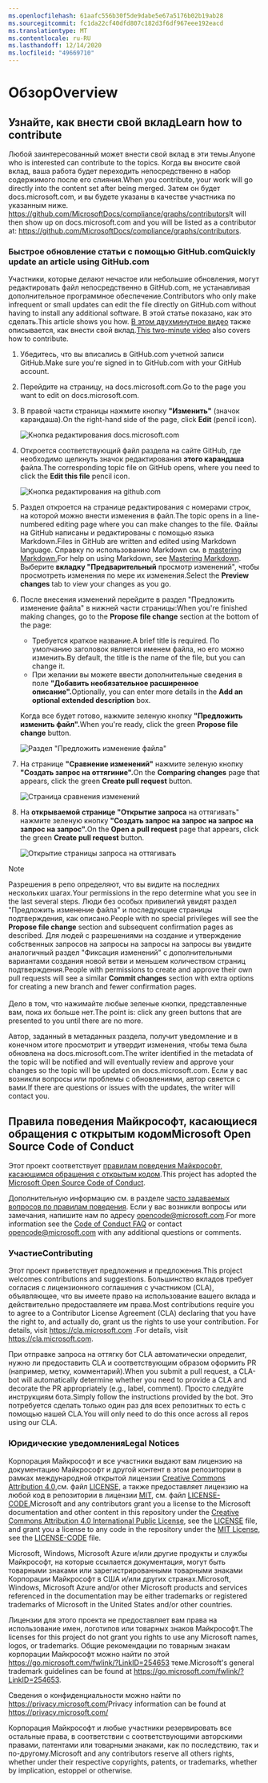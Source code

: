 ```yaml
---
ms.openlocfilehash: 61aafc556b30f5de9dabe5e67a5176b02b19ab28
ms.sourcegitcommit: fc1da22cf40dfd807c182d3f6df967eee192eacd
ms.translationtype: MT
ms.contentlocale: ru-RU
ms.lasthandoff: 12/14/2020
ms.locfileid: "49669710"
---
```

# <a name="overview"></a><span data-ttu-id="b331c-101">Обзор</span><span class="sxs-lookup"><span data-stu-id="b331c-101">Overview</span></span>

## <a name="learn-how-to-contribute"></a><span data-ttu-id="b331c-102">Узнайте, как внести свой вклад</span><span class="sxs-lookup"><span data-stu-id="b331c-102">Learn how to contribute</span></span>

<span data-ttu-id="b331c-103">Любой заинтересованный может внести свой вклад в эти темы.</span><span class="sxs-lookup"><span data-stu-id="b331c-103">Anyone who is interested can contribute to the topics.</span></span> <span data-ttu-id="b331c-104">Когда вы вносите свой вклад, ваша работа будет переходить непосредственно в набор содержимого после его слияния.</span><span class="sxs-lookup"><span data-stu-id="b331c-104">When you contribute, your work will go directly into the content set after being merged.</span></span> <span data-ttu-id="b331c-105">Затем он будет docs.microsoft.com, и вы будете указаны в качестве участника по указанным ниже. <https://github.com/MicrosoftDocs/compliance/graphs/contributors></span><span class="sxs-lookup"><span data-stu-id="b331c-105">It will then show up on docs.microsoft.com and you will be listed as a contributor at: <https://github.com/MicrosoftDocs/compliance/graphs/contributors>.</span></span>

### <a name="quickly-update-an-article-using-githubcom"></a><span data-ttu-id="b331c-106">Быстрое обновление статьи с помощью GitHub.com</span><span class="sxs-lookup"><span data-stu-id="b331c-106">Quickly update an article using GitHub.com</span></span>

<span data-ttu-id="b331c-107">Участники, которые делают нечастое или небольшие обновления, могут редактировать файл непосредственно в GitHub.com, не устанавливая дополнительное программное обеспечение.</span><span class="sxs-lookup"><span data-stu-id="b331c-107">Contributors who only make infrequent or small updates can edit the file directly on GitHub.com without having to install any additional software.</span></span> <span data-ttu-id="b331c-108">В этой статье показано, как это сделать.</span><span class="sxs-lookup"><span data-stu-id="b331c-108">This article shows you how.</span></span> <span data-ttu-id="b331c-109">[В этом двухминутное видео](https://www.microsoft.com/videoplayer/embed/RE1XQTG) также описывается, как внести свой вклад.</span><span class="sxs-lookup"><span data-stu-id="b331c-109">[This two-minute video](https://www.microsoft.com/videoplayer/embed/RE1XQTG) also covers how to contribute.</span></span>

1. <span data-ttu-id="b331c-110">Убедитесь, что вы вписались в GitHub.com учетной записи GitHub.</span><span class="sxs-lookup"><span data-stu-id="b331c-110">Make sure you're signed in to GitHub.com with your GitHub account.</span></span>
2. <span data-ttu-id="b331c-111">Перейдите на страницу, на docs.microsoft.com.</span><span class="sxs-lookup"><span data-stu-id="b331c-111">Go to the page you want to edit on docs.microsoft.com.</span></span>
3. <span data-ttu-id="b331c-112">В правой части страницы нажмите кнопку **"Изменить"** (значок карандаша).</span><span class="sxs-lookup"><span data-stu-id="b331c-112">On the right-hand side of the page, click **Edit** (pencil icon).</span></span>

   ![Кнопка редактирования docs.microsoft.com](compliance/media/quick-update-edit.png)

4. <span data-ttu-id="b331c-114">Откроется соответствующий файл раздела на сайте GitHub, где необходимо щелкнуть значок редактирования **этого карандаша** файла.</span><span class="sxs-lookup"><span data-stu-id="b331c-114">The corresponding topic file on GitHub opens, where you need to click the **Edit this file** pencil icon.</span></span>

   ![Кнопка редактирования на github.com](compliance/media/quick-update-github.png)

5. <span data-ttu-id="b331c-116">Раздел откроется на странице редактирования с номерами строк, на которой можно внести изменения в файл.</span><span class="sxs-lookup"><span data-stu-id="b331c-116">The topic opens in a line-numbered editing page where you can make changes to the file.</span></span> <span data-ttu-id="b331c-117">Файлы на GitHub написаны и редактированы с помощью языка Markdown.</span><span class="sxs-lookup"><span data-stu-id="b331c-117">Files in GitHub are written and edited using Markdown language.</span></span> <span data-ttu-id="b331c-118">Справку по использованию Markdown см. в [mastering Markdown.](https://guides.github.com/features/mastering-markdown/)</span><span class="sxs-lookup"><span data-stu-id="b331c-118">For help on using Markdown, see [Mastering Markdown](https://guides.github.com/features/mastering-markdown/).</span></span> <span data-ttu-id="b331c-119">Выберите **вкладку "Предварительный** просмотр изменений", чтобы просмотреть изменения по мере их изменения.</span><span class="sxs-lookup"><span data-stu-id="b331c-119">Select the **Preview changes** tab to view your changes as you go.</span></span>

6. <span data-ttu-id="b331c-120">После внесения изменений перейдите в  раздел "Предложить изменение файла" в нижней части страницы:</span><span class="sxs-lookup"><span data-stu-id="b331c-120">When you're finished making changes, go to the **Propose file change** section at the bottom of the page:</span></span>

   - <span data-ttu-id="b331c-121">Требуется краткое название.</span><span class="sxs-lookup"><span data-stu-id="b331c-121">A brief title is required.</span></span> <span data-ttu-id="b331c-122">По умолчанию заголовок является именем файла, но его можно изменить.</span><span class="sxs-lookup"><span data-stu-id="b331c-122">By default, the title is the name of the file, but you can change it.</span></span>
   - <span data-ttu-id="b331c-123">При желании вы можете ввести дополнительные сведения в поле **"Добавить необязательное расширенное описание".**</span><span class="sxs-lookup"><span data-stu-id="b331c-123">Optionally, you can enter more details in the **Add an optional extended description** box.</span></span>

   <span data-ttu-id="b331c-124">Когда все будет готово, нажмите зеленую кнопку **"Предложить изменить файл".**</span><span class="sxs-lookup"><span data-stu-id="b331c-124">When you're ready, click the green **Propose file change** button.</span></span>

   ![Раздел "Предложить изменение файла"](compliance/media/propose-file-change.png)

7. <span data-ttu-id="b331c-126">На странице **"Сравнение изменений"** нажмите зеленую кнопку **"Создать запрос на оттягиние".**</span><span class="sxs-lookup"><span data-stu-id="b331c-126">On the **Comparing changes** page that appears, click the green **Create pull request** button.</span></span>

   ![Страница сравнения изменений](compliance/media/comparing-changes-page.png)

8. <span data-ttu-id="b331c-128">На **открываемой странице "Открытие запроса** на оттягивать" нажмите зеленую кнопку **"Создать запрос на запрос на запрос на запрос на запрос".**</span><span class="sxs-lookup"><span data-stu-id="b331c-128">On the **Open a pull request** page that appears, click the green **Create pull request** button.</span></span>

   ![Открытие страницы запроса на оттягивать](compliance/media/open-a-pull-request-page.png)

> [!NOTE]
> <span data-ttu-id="b331c-130">Разрешения в репо определяют, что вы видите на последних нескольких шагах.</span><span class="sxs-lookup"><span data-stu-id="b331c-130">Your permissions in the repo determine what you see in the last several steps.</span></span> <span data-ttu-id="b331c-131">Люди без особых привилегий  увидят раздел "Предложить изменение файла" и последующие страницы подтверждения, как описано.</span><span class="sxs-lookup"><span data-stu-id="b331c-131">People with no special privileges will see the **Propose file change** section and subsequent confirmation pages as described.</span></span> <span data-ttu-id="b331c-132">Для людей с разрешениями на создание и утверждение  собственных запросов на запросы на запросы на запросы вы увидите аналогичный раздел "Фиксация изменений" с дополнительными вариантами создания новой ветви и меньшем количеством страниц подтверждения.</span><span class="sxs-lookup"><span data-stu-id="b331c-132">People with permissions to create and approve their own pull requests will see a similar **Commit changes** section with extra options for creating a new branch and fewer confirmation pages.</span></span><br/><br/><span data-ttu-id="b331c-133">Дело в том, что нажимайте любые зеленые кнопки, представленные вам, пока их больше нет.</span><span class="sxs-lookup"><span data-stu-id="b331c-133">The point is: click any green buttons that are presented to you until there are no more.</span></span>

<span data-ttu-id="b331c-134">Автор, заданный в метаданных раздела, получит уведомление и в конечном итоге просмотрит и утвердит изменения, чтобы тема была обновлена на docs.microsoft.com.</span><span class="sxs-lookup"><span data-stu-id="b331c-134">The writer identified in the metadata of the topic will be notified and will eventually review and approve your changes so the topic will be updated on docs.microsoft.com.</span></span> <span data-ttu-id="b331c-135">Если у вас возникли вопросы или проблемы с обновлениями, автор свяется с вами.</span><span class="sxs-lookup"><span data-stu-id="b331c-135">If there are questions or issues with the updates, the writer will contact you.</span></span>

## <a name="microsoft-open-source-code-of-conduct"></a><span data-ttu-id="b331c-136">Правила поведения Майкрософт, касающиеся обращения с открытым кодом</span><span class="sxs-lookup"><span data-stu-id="b331c-136">Microsoft Open Source Code of Conduct</span></span>

<span data-ttu-id="b331c-137">Этот проект соответствует [правилам поведения Майкрософт, касающимся обращения с открытым кодом](https://opensource.microsoft.com/codeofconduct/).</span><span class="sxs-lookup"><span data-stu-id="b331c-137">This project has adopted the [Microsoft Open Source Code of Conduct](https://opensource.microsoft.com/codeofconduct/).</span></span>

<span data-ttu-id="b331c-138">Дополнительную информацию см. в разделе [часто задаваемых вопросов по правилам поведения](https://opensource.microsoft.com/codeofconduct/faq/). Если у вас возникли вопросы или замечания, напишите нам по адресу [opencode@microsoft.com](mailto:opencode@microsoft.com).</span><span class="sxs-lookup"><span data-stu-id="b331c-138">For more information see the [Code of Conduct FAQ](https://opensource.microsoft.com/codeofconduct/faq/) or contact [opencode@microsoft.com](mailto:opencode@microsoft.com) with any additional questions or comments.</span></span>

### <a name="contributing"></a><span data-ttu-id="b331c-139">Участие</span><span class="sxs-lookup"><span data-stu-id="b331c-139">Contributing</span></span>

<span data-ttu-id="b331c-140">Этот проект приветствует предложения и предложения.</span><span class="sxs-lookup"><span data-stu-id="b331c-140">This project welcomes contributions and suggestions.</span></span>  <span data-ttu-id="b331c-141">Большинство вкладов требует согласия с лицензионного соглашения с участником (CLA), объявляющее, что вы имеете право на использование вашего вклада и действительно предоставляете им права.</span><span class="sxs-lookup"><span data-stu-id="b331c-141">Most contributions require you to agree to a Contributor License Agreement (CLA) declaring that you have the right to, and actually do, grant us the rights to use your contribution.</span></span> <span data-ttu-id="b331c-142">For details, visit <https://cla.microsoft.com> .</span><span class="sxs-lookup"><span data-stu-id="b331c-142">For details, visit <https://cla.microsoft.com>.</span></span>

<span data-ttu-id="b331c-143">При отправке запроса на оттягку бот CLA автоматически определит, нужно ли предоставить CLA и соответствующим образом оформить PR (например, метку, комментарий).</span><span class="sxs-lookup"><span data-stu-id="b331c-143">When you submit a pull request, a CLA-bot will automatically determine whether you need to provide a CLA and decorate the PR appropriately (e.g., label, comment).</span></span> <span data-ttu-id="b331c-144">Просто следуйте инструкциям бота.</span><span class="sxs-lookup"><span data-stu-id="b331c-144">Simply follow the instructions provided by the bot.</span></span> <span data-ttu-id="b331c-145">Это потребуется сделать только один раз для всех репозитных то есть с помощью нашей CLA.</span><span class="sxs-lookup"><span data-stu-id="b331c-145">You will only need to do this once across all repos using our CLA.</span></span>

### <a name="legal-notices"></a><span data-ttu-id="b331c-146">Юридические уведомления</span><span class="sxs-lookup"><span data-stu-id="b331c-146">Legal Notices</span></span>

<span data-ttu-id="b331c-147">Корпорация Майкрософт и все участники выдают вам лицензию на документацию Майкрософт и другой контент в этом репозитории в рамках международной открытой лицензии [Creative Commons Attribution 4.0,](https://creativecommons.org/licenses/by/4.0/legalcode)см. файл [LICENSE,](LICENSE) а также предоставляет лицензию на любой код в репозитории в лицензии [MIT](https://opensource.org/licenses/MIT), см. файл [LICENSE-CODE.](LICENSE-CODE)</span><span class="sxs-lookup"><span data-stu-id="b331c-147">Microsoft and any contributors grant you a license to the Microsoft documentation and other content in this repository under the [Creative Commons Attribution 4.0 International Public License](https://creativecommons.org/licenses/by/4.0/legalcode), see the [LICENSE](LICENSE) file, and grant you a license to any code in the repository under the [MIT License](https://opensource.org/licenses/MIT), see the [LICENSE-CODE](LICENSE-CODE) file.</span></span>

<span data-ttu-id="b331c-148">Microsoft, Windows, Microsoft Azure и/или другие продукты и службы Майкрософт, на которые ссылается документация, могут быть товарными знаками или зарегистрированными товарными знаками Корпорации Майкрософт в США и/или других странах.</span><span class="sxs-lookup"><span data-stu-id="b331c-148">Microsoft, Windows, Microsoft Azure and/or other Microsoft products and services referenced in the documentation may be either trademarks or registered trademarks of Microsoft in the United States and/or other countries.</span></span>

<span data-ttu-id="b331c-149">Лицензии для этого проекта не предоставляет вам права на использование имен, логотипов или товарных знаков Майкрософт.</span><span class="sxs-lookup"><span data-stu-id="b331c-149">The licenses for this project do not grant you rights to use any Microsoft names, logos, or trademarks.</span></span> <span data-ttu-id="b331c-150">Общие рекомендации по товарным знакам корпорации Майкрософт можно найти по этой <https://go.microsoft.com/fwlink/?LinkID=254653> теме.</span><span class="sxs-lookup"><span data-stu-id="b331c-150">Microsoft's general trademark guidelines can be found at <https://go.microsoft.com/fwlink/?LinkID=254653>.</span></span>

<span data-ttu-id="b331c-151">Сведения о конфиденциальности можно найти по <https://privacy.microsoft.com/></span><span class="sxs-lookup"><span data-stu-id="b331c-151">Privacy information can be found at <https://privacy.microsoft.com/></span></span>

<span data-ttu-id="b331c-152">Корпорация Майкрософт и любые участники резервировать все остальные права, в соответствии с соответствующими авторскими правами, патентами или товарными знаками, как по последствию, так и по-другому.</span><span class="sxs-lookup"><span data-stu-id="b331c-152">Microsoft and any contributors reserve all others rights, whether under their respective copyrights, patents, or trademarks, whether by implication, estoppel or otherwise.</span></span>
